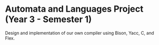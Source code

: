 # Automata and Languages Project (Year 3 - Semester 1)

Design and implementation of our own compiler using Bison, Yacc, C, and Flex.
